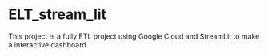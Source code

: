 # ELT_stream_lit
This project is a fully ETL project using Google Cloud and StreamLit to make a interactive dashboard
